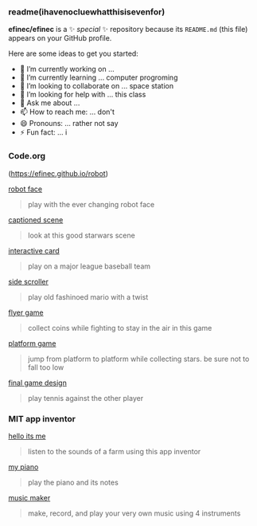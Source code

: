 ### readme(ihavenocluewhatthisisevenfor)


**efinec/efinec** is a ✨ _special_ ✨ repository because its `README.md` (this file) appears on your GitHub profile.

Here are some ideas to get you started:

- 🔭 I’m currently working on ... 
- 🌱 I’m currently learning ... computer progroming
- 👯 I’m looking to collaborate on ... space station
- 🤔 I’m looking for help with ... this class
- 💬 Ask me about ... 
- 📫 How to reach me: ... don't
- 😄 Pronouns: ... rather not say
- ⚡ Fun fact: ... i 

### Code.org
(https://efinec.github.io/robot)

[robot face](https://studio.code.org/projects/gamelab/F0gH3qcGPRT--lnboCAtWNAaLtp7nz_U-VYZQPGTxU4)
>play with the ever changing robot face

[captioned scene](https://studio.code.org/projects/gamelab/FtN6ikHUioWqf8ABZpp8Lq3Wr0JwUdy_q2JJIby6Qb0)
>look at this good starwars scene

[interactive card](https://studio.code.org/projects/gamelab/jXHUNtK5oSrHr9B9QvlrSHji0nF1xTAAb-f2Gu8Rr1E)
>play on a major league baseball team

[side scroller](https://studio.code.org/projects/gamelab/drwBAldbdmtdAi-Z1-FwugsWRRlaktVcKwTNXl8d1Zg)
>play old fashinoed mario with a twist

[flyer game](https://studio.code.org/projects/gamelab/MDBcCP3cSNLZf7O_rLlGM1Hr3USjLBFIoeJDQydRgrs)
>collect coins while fighting to stay in the air in this game

[platform game](https://studio.code.org/projects/gamelab/sBVySgYmxH3I4ygslwP5LKheR4s2Ay140gE6QL7p2as)
>jump from platform to platform while collecting stars. be sure not to fall too low

[final game design](https://studio.code.org/projects/gamelab/CBtCPpYcB_HhsbdC5sAvNdM6J4x8AP745JGmdEaVnWQ)
>play tennis against the other player


### MIT app inventor
[hello its me](https://ai2.appinventor.mit.edu/#5838372306026496)
>listen to the sounds of a farm using this app inventor

[my piano](https://ai2.appinventor.mit.edu/#5462698722459648)
>play the piano and its notes

[music maker](https://ai2.appinventor.mit.edu/#5119876999806976)
>make, record, and play your very own music using 4 instruments
